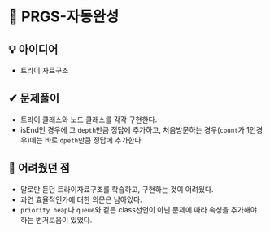 # 🔎 PRGS-자동완성
## 💡 아이디어
- 트라이 자료구조
## ✔ 문제풀이
- 트라이 클래스와 노드 클래스를 각각 구현한다.
- isEnd인 경우에 그 `depth`만큼 정답에 추가하고, 처음방문하는 경우(`count`가 1인경우)에는 바로 `dpeth`만큼 정답에 추가한다.

## 🤕 어려웠던 점
- 말로만 듣던 트라이자료구조를 학습하고, 구현하는 것이 어려웠다.
- 과연 효율적인가에 대한 의문은 남아있다.
- `priority heap`나 `queue`와 같은 class선언이 아닌 문제에 따라 속성을 추가해야 하는 번거로움이 있었다.